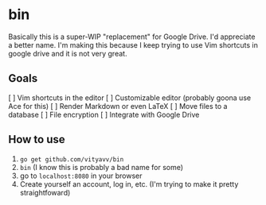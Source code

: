 # bin

Basically this is a super-WIP "replacement" for Google Drive. I'd appreciate a better name. I'm making this because I keep trying to use Vim shortcuts in google drive and it is not very great.

## Goals

[ ] Vim shortcuts in the editor
[ ] Customizable editor (probably goona use Ace for this)
[ ] Render Markdown or even LaTeX
[ ] Move files to a database
[ ] File encryption
[ ] Integrate with Google Drive

## How to use

1. `go get github.com/vityavv/bin`
2. `bin` (I know this is probably a bad name for some)
3. go to `localhost:8080` in your browser
4. Create yourself an account, log in, etc. (I'm trying to make it pretty straightfoward)
